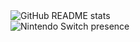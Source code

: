 <picture>
  <source
    srcset="https://github-readme-stats-sigma-bay-88.vercel.app/api?username=Gaming32&include_all_commits=true&layout=compact&role=OWNER,ORGANIZATION_MEMBER,COLLABORATOR&show_icons=true&theme=dark"
    media="(prefers-color-scheme: dark)"
  />
  <img src="https://github-readme-stats-sigma-bay-88.vercel.app/api?username=Gaming32&include_all_commits=true&layout=compact&role=OWNER,ORGANIZATION_MEMBER,COLLABORATOR&show_icons=true" alt="GitHub README stats" />
</picture>
<br>
<picture>
    <source srcset="https://nxapi-presence.fancy.org.uk/api/presence/ddac4d1c5d6bfb5c/embed?include-splatoon3=1&#38;theme=dark&#38;show-splatoon3-fest-team=1" media="(prefers-color-scheme: dark)" />
    <img src="https://nxapi-presence.fancy.org.uk/api/presence/ddac4d1c5d6bfb5c/embed?include-splatoon3=1&#38;theme=light&#38;show-splatoon3-fest-team=1" alt="Nintendo Switch presence" />
</picture>
